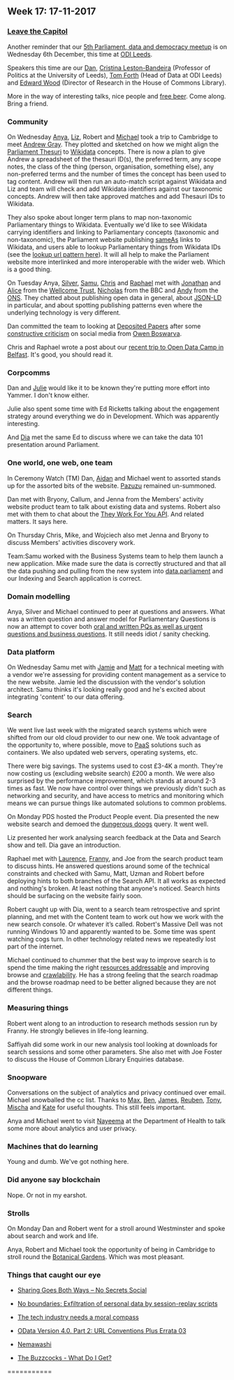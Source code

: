 ## Week 17: 17-11-2017

### [Leave the Capitol](https://www.youtube.com/watch?v=GpMoRS_9bcM)

Another reminder that our [5th Parliament, data and democracy meetup](https://attending.io/events/parliament-data-and-democracy-meetup-5) is on Wednesday 6th December, this time at [ODI Leeds](http://leeds.theodi.org/).

Speakers this time are our [Dan](https://twitter.com/dasbarrett), [Cristina Leston-Bandeira](https://twitter.com/estrangeirada) (Professor of Politics at the University of Leeds), [Tom Forth](https://twitter.com/thomasforth) (Head of Data at ODI Leeds) and [Edward Wood](https://twitter.com/edwardwood99) (Director of Research in the House of Commons Library).

More in the way of interesting talks, nice people and [free beer](https://en.wiktionary.org/wiki/free_as_in_beer). Come along. Bring a friend.
 
### Community

On Wednesday [Anya](https://twitter.com/bitten_), [Liz](https://twitter.com/greensideknits), Robert and [Michael](https://twitter.com/fantasticlife) took a trip to Cambridge to meet [Andrew Gray](https://twitter.com/generalising). They plotted and sketched on how we might align the [Parliament Thesuri](http://www.data.parliament.uk/dataset/thesauri) to [Wikidata](https://www.wikidata.org/wiki/Wikidata:Main_Page) concepts. There is now a plan to give Andrew a spreadsheet of the thesauri ID(s), the preferred term, any scope notes, the class of the thing (person, organisation, something else), any non-preferred terms and the number of times the concept has been used to tag content. Andrew will then run an auto-match script against Wikidata and Liz and team will check and add Wikidata identifiers against our taxonomic concepts. Andrew will then take approved matches and add Thesauri IDs to Wikidata.

They also spoke about longer term plans to map non-taxonomic Parliamentary things to Wikidata. Eventually we'd like to see Wikidata carrying identifiers and linking to Parliamentary concepts (taxonomic and non-taxonomic), the Parliament website publishing [sameAs](http://schema.org/sameAs) links to Wikidata, and users able to lookup Parliamentary things from Wikidata IDs (see the [lookup url pattern here](https://github.com/ukparliament/ontologies/blob/master/urls.csv)). It will all help to make the Parliament website more interlinked and more interoperable with the wider web. Which is a good thing.

On Tuesday Anya, [Silver](https://twitter.com/silveroliver), [Samu](https://twitter.com/langsamu), [Chris](https://twitter.com/chrisalcockdev) and [Raphael](https://twitter.com/raphaelleung) met with [Jonathan](https://twitter.com/jonathantweed) and [Alice](https://twitter.com/superprotta) from the [Wellcome Trust](https://wellcome.ac.uk/), [Nicholas](https://twitter.com/njh) from the BBC and [Andy](https://twitter.com/mr_dudders) from the [ONS](https://www.ons.gov.uk/). They chatted about publishing open data in general, about [JSON-LD](https://en.wikipedia.org/wiki/JSON-LD) in particular, and about spotting publishing patterns even where the underlying technology is very different.

Dan committed the team to looking at [Deposited Papers](https://www.parliament.uk/depositedpapers) after some [constructive criticism](https://twitter.com/owenboswarva/status/929715010498125825) on social media from [Owen Boswarva](https://twitter.com/owenboswarva).

Chris and Raphael wrote a post about our [recent trip to Open Data Camp in Belfast](https://pds.blog.parliament.uk/2017/11/15/open-data-camp-in-belfast/). It's good, you should read it.

### Corpcomms

Dan and [Julie](https://twitter.com/julietouring) would like it to be known they're putting more effort into Yammer. I don't know either.

Julie also spent some time with Ed Ricketts talking about the engagement strategy around everything we do in Development.  Which was apparently interesting.

And [Dia](https://twitter.com/DN78) met the same Ed to discuss where we can take the data 101 presentation around Parliament.

### One world, one web, one team

In Ceremony Watch (TM) Dan, [Aidan](http://twitter.com/aidan_morgan) and Michael went to assorted stands up for the assorted bits of the website. [Pazuzu](https://en.m.wikipedia.org/wiki/Pazuzu) remained un-summoned.

Dan met with Bryony, Callum, and Jenna from the Members' activity website product team to talk about existing data and systems. Robert also met with them to chat about the [They Work For You API](https://www.theyworkforyou.com/api/). And related matters. It says here.

On Thursday Chris, Mike, and Wojciech also met Jenna and Bryony to discuss Members' activities discovery work.

Team:Samu worked with the Business Systems team to help them launch a new application. Mike made sure the data is correctly structured and that all the data pushing and pulling from the new system into [data.parliament](http://www.data.parliament.uk/) and our Indexing and Search application is correct.

### Domain modelling

Anya, Silver and Michael continued to peer at questions and answers. What was a written question and answer model for Parliamentary Questions is now an attempt to cover both [oral and written PQs as well as urgent questions and business questions](https://ukparliament.github.io/ontologies/question-and-answer/question-and-answer-ontology.html). It still needs idiot / sanity checking.

### Data platform

On Wednesday Samu met with [Jamie](https://twitter.com/oddtype) and [Matt](https://twitter.com/mattrayner) for a technical meeting with a vendor we're assessing for providing content management as a service to the new website. Jamie led the discussion with the vendor's solution architect. Samu thinks it's looking really good and he's excited about integrating 'content' to our data offering.

### Search

We went live last week with the migrated search systems which were shifted from our old cloud provider to our new one. We took advantage of the opportunity to, where possible, move to [PaaS](https://en.wikipedia.org/wiki/Platform_as_a_service) solutions such as containers. We also updated web servers, operating systems, etc.
 
There were big savings. The systems used to cost £3-4K a month. They're now costing us (excluding website search) £200 a month. We were also surprised by the performance improvement, which stands at around 2-3 times as fast. We now have control over things we previously didn't such as networking and security, and have access to metrics and monitoring which means we can pursue things like automated solutions to common problems.

On Monday PDS hosted the Product People event. Dia presented the new website search and demoed the [dungerous doogs](https://beta.parliament.uk/search?q=dungerous+doogs) query. It went well.

Liz presented her work analysing search feedback at the Data and Search show and tell. Dia gave an introduction.

Raphael met with [Laurence](https://twitter.com/laurencegrinyer), [Franny](https://twitter.com/eff_shaped), and Joe from the search product team to discuss hints. He answered questions around some of the technical constraints and checked with Samu, Matt, Uzman and Robert before deploying hints to both branches of the Search API. It all works as expected and nothing's broken. At least nothing that anyone's noticed. Search hints should be surfacing on the website fairly soon.

Robert caught up with Dia, went to a search team retrospective and sprint planning, and met with the Content team to work out how we work with the new search console. Or whatever it’s called. Robert's Massive Dell was not running Windows 10 and apparently wanted to be. Some time was spent watching cogs turn. In other technology related news we repeatedly lost part of the internet.

Michael continued to chummer that the best way to improve search is to spend the time making the right [resources addressable](https://en.wikipedia.org/wiki/Web_resource) and improving browse and [crawlability](https://en.wikipedia.org/wiki/Web_crawler). He has a strong feeling that the search roadmap and the browse roadmap need to be better aligned because they are not different things.

### Measuring things

Robert went along to an introduction to research methods session run by Franny. He strongly believes in life-long learning.

Saffiyah did some work in our new analysis tool looking at downloads for search sessions and some other parameters. She also met with Joe Foster to discuss the House of Common Library Enquiries database.

### Snoopware

Conversations on the subject of analytics and privacy continued over email. Michael snowballed the cc list. Thanks to [Max](https://twitter.com/emax), [Ben](https://twitter.com/benwoodhams), [James](https://twitter.com/floppy), [Reuben](https://twitter.com/rdbinns), [Tony](https://twitter.com/psychemedia), [Mischa](https://twitter.com/mischat) and [Kate](https://twitter.com/kateahoc) for useful thoughts. This still feels important.

Anya and Michael went to visit [Nayeema](https://twitter.com/nayeemac) at the Department of Health to talk some more about analytics and user privacy.

### Machines that do learning

Young and dumb. We've got nothing here.

### Did anyone say blockchain

Nope. Or not in my earshot.

### Strolls

On Monday Dan and Robert went for a stroll around Westminster and spoke about search and work and life.

Anya, Robert and Michael took the opportunity of being in Cambridge to stroll round the [Botanical Gardens](http://www.botanic.cam.ac.uk/Botanic/Home.aspx). Which was most pleasant.

### Things that caught our eye

* [Sharing Goes Both Ways – No Secrets Social](https://blog.ouseful.info/2017/11/09/sharing-goes-both-ways/)

* [No boundaries: Exfiltration of personal data by session-replay scripts](https://freedom-to-tinker.com/2017/11/15/no-boundaries-exfiltration-of-personal-data-by-session-replay-scripts/)

* [The tech industry needs a moral compass](https://medium.com/doteveryone/the-tech-industry-needs-a-moral-compass-3ce1665a287f)

* [OData Version 4.0. Part 2: URL Conventions Plus Errata 03](http://docs.oasis-open.org/odata/odata/v4.0/odata-v4.0-part2-url-conventions.html)

* [Nemawashi](https://en.wikipedia.org/wiki/Nemawashi)

* [The Buzzcocks - What Do I Get?](https://www.youtube.com/watch?v=-EEPvXlTUnU)





===========
















